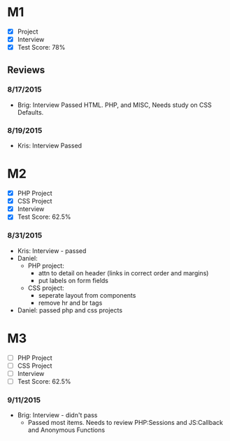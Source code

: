 # M1

- [x] Project
- [x] Interview
- [x] Test Score: 78%

## Reviews

### 8/17/2015

- Brig: Interview Passed HTML. PHP, and MISC,  Needs study on CSS Defaults.

### 8/19/2015

- Kris: Interview Passed 

# M2

- [x] PHP Project
- [x] CSS Project
- [x] Interview
- [x] Test Score: 62.5%

### 8/31/2015
- Kris: Interview - passed
- Daniel: 
  - PHP project:
    - attn to detail on header (links in correct order and margins)
    - put labels on form fields
  - CSS project:
    - seperate layout from components
    - remove hr and br tags
- Daniel: passed php and css projects
  
# M3

- [ ] PHP Project
- [ ] CSS Project
- [ ] Interview
- [ ] Test Score: 62.5%

### 9/11/2015
- Brig: Interview - didn't pass
  - Passed most items. Needs to review PHP:Sessions and JS:Callback and Anonymous Functions
